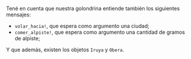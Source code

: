 Tené en cuenta que nuestra golondrina entiende también los siguientes mensajes: 

* `volar_hacia!`, que espera como argumento una ciudad;
* `comer_alpiste!`, que espera como argumento una cantidad de gramos de alpiste;

Y que además, existen los objetos `Iruya` y `Obera`.